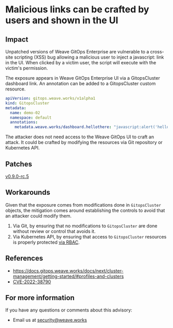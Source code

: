 
# Malicious links can be crafted by users and shown in the UI

## Impact
Unpatched versions of Weave GitOps Enterprise are vulnerable to a cross-site scripting (XSS) bug allowing a malicious user to inject a javascript: link in the UI. When clicked by a victim user, the script will execute with the victim's permission.

The exposure appears in Weave GitOps Enterprise UI via a GitopsCluster dashboard link. An annotation can be added to a GitopsCluster custom resource.

```yaml
apiVersion: gitops.weave.works/v1alpha1
kind: GitopsCluster
metadata:
  name: demo-02
  namespace: default
  annotations:
    metadata.weave.works/dashboard.hellothere: "javascript:alert('hello there ' + window.localStorage.getItem('name'));"
```

The attacker does not need access to the Weave GitOps UI to craft an attack. It could be crafted by modifying the resources via
Git repository or Kubernetes API.

## Patches

[v0.9.0-rc.5](https://github.com/weaveworks/weave-gitops-enterprise/releases/tag/v0.9.0-rc.5)

## Workarounds

Given that the exposure comes from modifications done in `GitopsCluster` objects, the mitigation comes around establishing the controls to avoid that an attacker could modify them.

1.  Via Git, by ensuring that no modifications to `GitopsCluster` are done without review or control that avoids it.
2. Via Kubernetes API, by ensuring that access to `GitopsCluster` resources is properly protected [via RBAC](https://docs.gitops.weave.works/docs/next/configuration/recommended-rbac-configuration/).

## References

- https://docs.gitops.weave.works/docs/next/cluster-management/getting-started/#profiles-and-clusters
- [CVE-2022-38790](https://cve.mitre.org/cgi-bin/cvename.cgi?name=CVE-2022-38790)

## For more information

If you have any questions or comments about this advisory:
* Email us at [security@weave.works](mailto:security@weave.works)
